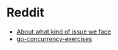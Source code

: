 # Reddit

- [About what kind of issue we face](https://blog.devgenius.io/thread-safety-in-go-6ea8db5bfef8)
- [go-concurrency-exercises](https://github.com/loong/go-concurrency-exercises)